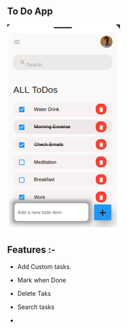 ## To Do App





<img title="" src="SS.png" alt="SS.png" data-align="center">



## Features :-

- Add Custom tasks.

- Mark when Done

- Delete Taks 

- Search tasks

- 
